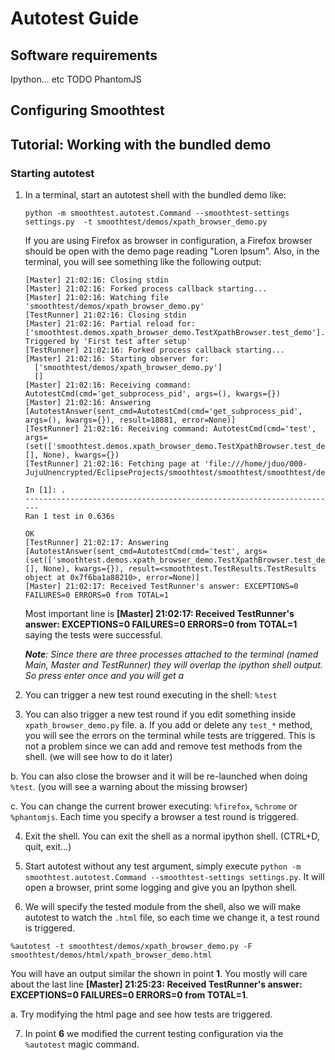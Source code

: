 # Autotest Guide

## Software requirements

Ipython... etc TODO
PhantomJS

## Configuring Smoothtest

## Tutorial: Working with the bundled demo

### Starting autotest

 1. In a terminal, start an autotest shell with the bundled demo like:
	```
	python -m smoothtest.autotest.Command --smoothtest-settings settings.py  -t smoothtest/demos/xpath_browser_demo.py
	```
	
	If you are using Firefox as browser in configuration, a Firefox browser should be open with the demo page reading "Loren Ipsum". 
	Also, in the terminal, you will see something like the following output: 
	```
	[Master] 21:02:16: Closing stdin
	[Master] 21:02:16: Forked process callback starting...
	[Master] 21:02:16: Watching file 'smoothtest/demos/xpath_browser_demo.py'
	[TestRunner] 21:02:16: Closing stdin
	[Master] 21:02:16: Partial reload for: ['smoothtest.demos.xpath_browser_demo.TestXpathBrowser.test_demo']. Triggered by 'First test after setup'
	[TestRunner] 21:02:16: Forked process callback starting...
	[Master] 21:02:16: Starting observer for:
	  ['smoothtest/demos/xpath_browser_demo.py']
	  []
	[Master] 21:02:16: Receiving command: AutotestCmd(cmd='get_subprocess_pid', args=(), kwargs={})
	[Master] 21:02:16: Answering [AutotestAnswer(sent_cmd=AutotestCmd(cmd='get_subprocess_pid', args=(), kwargs={}), result=18881, error=None)]
	[TestRunner] 21:02:16: Receiving command: AutotestCmd(cmd='test', args=(set(['smoothtest.demos.xpath_browser_demo.TestXpathBrowser.test_demo']), [], None), kwargs={})
	[TestRunner] 21:02:16: Fetching page at 'file:///home/jduo/000-JujuUnencrypted/EclipseProjects/smoothtest/smoothtest/smoothtest/demos/html/xpath_browser_demo.html'
	
	In [1]: .
	----------------------------------------------------------------------
	Ran 1 test in 0.636s
	
	OK
	[TestRunner] 21:02:17: Answering [AutotestAnswer(sent_cmd=AutotestCmd(cmd='test', args=(set(['smoothtest.demos.xpath_browser_demo.TestXpathBrowser.test_demo']), [], None), kwargs={}), result=<smoothtest.TestResults.TestResults object at 0x7f6ba1a88210>, error=None)]
	[Master] 21:02:17: Received TestRunner's answer: EXCEPTIONS=0 FAILURES=0 ERRORS=0 from TOTAL=1
	```
	
	Most important line is **[Master] 21:02:17: Received TestRunner's answer: EXCEPTIONS=0 FAILURES=0 ERRORS=0 from TOTAL=1** saying the tests were successful. 
	
	_**Note**: Since there are three processes attached to the terminal (named Main, Master and TestRunner) they will overlap the ipython shell output. So press enter once and you will get a_ 

 2. You can trigger a new test round executing in the shell: `%test`
 
 3. You can also trigger a new test round if you edit something inside `xpath_browser_demo.py` file. 
   a. If you add or delete any `test_*` method, you will see the errors on the terminal while tests are triggered. This is not a problem since we can add and remove test methods from the shell. (we will see how to do it later)
 
   b. You can also close the browser and it will be re-launched when doing `%test`. (you will see a warning about the missing browser)
   
   c. You can change the current brower executing: `%firefox`, `%chrome` or `%phantomjs`. Each time you specify a browser a test round is triggered.

 4. Exit the shell. You can exit the shell as a normal ipython shell. (CTRL+D, quit, exit...)

 5. Start autotest without any test argument, simply execute `python -m smoothtest.autotest.Command --smoothtest-settings settings.py`. It will open a browser, print some logging and give you an Ipython shell.
 
 6. We will specify the tested module from the shell, also we will make autotest to watch the `.html` file, so each time we change it, a test round is triggered.
 ```
 %autotest -t smoothtest/demos/xpath_browser_demo.py -F smoothtest/demos/html/xpath_browser_demo.html
 ```
 You will have an output similar the shown in point __1__. You mostly will care about the last line __[Master] 21:25:23: Received TestRunner's answer: EXCEPTIONS=0 FAILURES=0 ERRORS=0 from TOTAL=1__.
  
   a. Try modifying the html page and see how tests are triggered.

 7. In point __6__ we modified the current testing configuration via the `%autotest` magic command.
